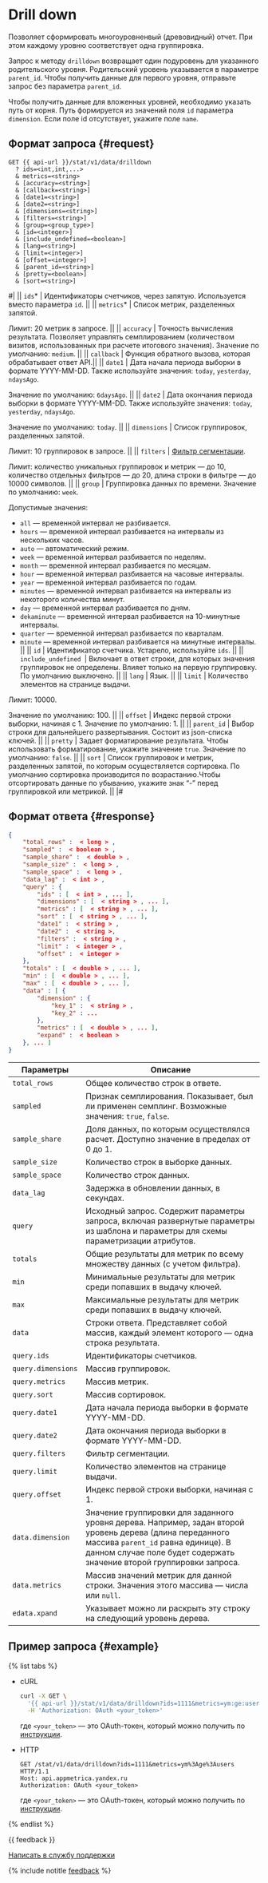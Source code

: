 # Drill down

Позволяет сформировать многоуровненвый (древовидный) отчет. При этом каждому уровню соответствует одна группировка.

Запрос к методу `drilldown` возвращает один подуровень для указанного родительского уровня. Родительский уровень указывается в параметре `parent_id`. Чтобы получить данные для первого уровня, отправьте запрос без параметра `parent_id`.

Чтобы получить данные для вложенных уровней, необходимо указать путь от корня. Путь формируется из значений поля `id` параметра `dimension`. Если поле id отсутствует, укажите поле `name`.

## Формат запроса {#request}

```
GET {{ api-url }}/stat/v1/data/drilldown
  ? ids=<int,int,...>
  & metrics=<string>
  & [accuracy=<string>]
  & [callback=<string>]
  & [date1=<string>]
  & [date2=<string>]
  & [dimensions=<string>]
  & [filters=<string>]
  & [group=<group_type>]
  & [id=<integer>]
  & [include_undefined=<boolean>]
  & [lang=<string>]
  & [limit=<integer>]
  & [offset=<integer>]
  & [parent_id=<string>]
  & [pretty=<boolean>]
  & [sort=<string>]
```

#|
|| `ids`* | Идентификаторы счетчиков, через запятую. Используется вместо параметра `id`. ||
|| `metrics`* | Список метрик, разделенных запятой.

Лимит: 20 метрик в запросе. ||
|| `accuracy` | Точность вычисления результата. Позволяет управлять семплированием (количеством визитов, использованных при расчете итогового значения).
Значение по умолчанию: `medium`. ||
|| `callback` | Функция обратного вызова, которая обрабатывает ответ API.||
|| `date1` | Дата начала периода выборки в формате YYYY-MM-DD. Также используйте значения: `today`, `yesterday`, `ndaysAgo`.

Значение по умолчанию: `6daysAgo`. ||
|| `date2` | Дата окончания периода выборки в формате YYYY-MM-DD. Также используйте значения: `today`, `yesterday`, `ndaysAgo`.

Значение по умолчанию: `today`. ||
|| `dimensions` | Список группировок, разделенных запятой.

Лимит: 10 группировок в запросе. ||
|| `filters` | [Фильтр сегментации](segmentation.md).

Лимит: количество уникальных группировок и метрик — до 10, количество отдельных фильтров — до 20, длина строки в фильтре — до 10000 символов. ||
|| `group` | Группировка данных по времени.
Значение по умолчанию: `week`.

Допустимые значения:

- `all` — временной интервал не разбивается.
- `hours` — временной интервал разбивается на интервалы из нескольких часов.
- `auto` — автоматический режим.
- `week` — временной интервал разбивается по неделям.
- `month` — временной интервал разбивается по месяцам.
- `hour` — временной интервал разбивается на часовые интервалы.
- `year` — временной интервал разбивается по годам.
- `minutes` — временной интервал разбивается на интервалы из некоторого количества минут.
- `day` — временной интервал разбивается по дням.
- `dekaminute` — временной интервал разбивается на 10-минутные интервалы.
- `quarter` — временной интервал разбивается по кварталам.
- `minute` — временной интервал разбивается на минутные интервалы. ||
|| `id` | Идентификатор счетчика. Устарело, используйте `ids`. ||
|| `include_undefined `| Включает в ответ строки, для которых значения группировок не определены. Влияет только на первую группировку. По умолчанию выключено. ||
|| `lang` | Язык. ||
|| `limit` | Количество элементов на странице выдачи.

Лимит: 10000.

Значение по умолчанию: 100. ||
|| `offset` | Индекс первой строки выборки, начиная с 1.
Значение по умолчанию: 1. ||
|| `parent_id` | Выбор строки для дальнейшего развертывания. Состоит из json-списка ключей. ||
|| `pretty` | Задает форматирование результата. Чтобы использовать форматирование, укажите значение `true`.
Значение по умолчанию: `false`. ||
|| `sort` | Список группировок и метрик, разделенных запятой, по которым осуществляется сортировка. По умолчанию сортировка производится по возрастанию.Чтобы отсортировать данные по убыванию, укажите знак <q>-</q> перед группировкой или метрикой. ||
|#

## Формат ответа {#response}

```json translate=no
{
    "total_rows" :  < long > ,
    "sampled" :  < boolean > ,
    "sample_share" :  < double > ,
    "sample_size" :  < long > ,
    "sample_space" :  < long > ,
    "data_lag" :  < int > ,
    "query" : {
        "ids" : [  < int > , ... ],
        "dimensions" : [  < string > , ... ],
        "metrics" : [  < string > , ... ],
        "sort" : [  < string > , ... ],
        "date1" :  < string > ,
        "date2" :  < string >,
        "filters" :  < string > ,
        "limit" :  < integer > ,
        "offset" :  < integer > 
    },
    "totals" : [  < double > , ... ],
    "min" : [  < double > , ... ],
    "max" : [  < double > , ... ],
    "data" : [ {
        "dimension" : {
            "key_1" :  < string > ,
            "key_2" : ...
        },
        "metrics" : [  < double > , ... ],
        "expand" :  < boolean > 
    }, ... ]
}
```

| Параметры | Описание |
| ----- | ----- |
| `total_rows` | Общее количество строк в ответе. |
| `sampled` | Признак семплирования. Показывает, был ли применен семплинг. Возможные значения: `true`, `false`. |
| `sample_share` | Доля данных, по которым осуществлялся расчет. Доступно значение в пределах от 0 до 1. |
| `sample_size` | Количество строк в выборке данных. |
| `sample_space` | Количество строк данных. |
| `data_lag` | Задержка в обновлении данных, в секундах. |
| `query` | Исходный запрос. Содержит параметры запроса, включая развернутые параметры из шаблона и параметры для схемы параметризации атрибутов. |
| `totals` | Общие результаты для метрик по всему множеству данных (с учетом фильтра). |
| `min` | Минимальные результаты для метрик среди попавших в выдачу ключей. |
| `max` | Максимальные результаты для метрик среди попавших в выдачу ключей. |
| `data` | Строки ответа. Представляет собой массив, каждый элемент которого — одна строка результата. |
| `query.ids` | Идентификаторы счетчиков. |
| `query.dimensions` | Массив группировок. |
| `query.metrics` | Массив метрик. |
| `query.sort` | Массив сортировок. |
| `query.date1` | Дата начала периода выборки в формате YYYY-MM-DD. |
| `query.date2` | Дата окончания периода выборки в формате YYYY-MM-DD. |
| `query.filters` | Фильтр сегментации. |
| `query.limit` | Количество элементов на странице выдачи. |
| `query.offset` | Индекс первой строки выборки, начиная с 1. |
| `data.dimension` | Значение группировки для заданного уровня дерева. Например, задан второй уровень дерева (длина переданного массива `parent_id` равна единице). В данном случае поле будет содержать значение второй группировки запроса. |
| `data.metrics` | Массив значений метрик для данной строки. Значения этого массива — числа или `null`. |
| `edata.xpand` | Указывает можно ли раскрыть эту строку на следующий уровень дерева. |

## Пример запроса {#example}

{% list tabs %}
 
- cURL

  ```bash translate=no
  curl -X GET \
    '{{ api-url }}/stat/v1/data/drilldown?ids=1111&metrics=ym:ge:users' \
    -H 'Authorization: OAuth <your_token>'
  ```

  где `<your_token>` — это OAuth-токен, который можно получить по [инструкции](../intro/authorization.md#get-oauth-token).

- HTTP

  ```http translate=no
  GET /stat/v1/data/drilldown?ids=1111&metrics=ym%3Age%3Ausers HTTP/1.1
  Host: api.appmetrica.yandex.ru
  Authorization: OAuth <your_token>
  ```

  где `<your_token>` — это OAuth-токен, который можно получить по [инструкции](../intro/authorization.md#get-oauth-token).

{% endlist %}

{{ feedback }}

<a href="../../troubleshooting/feedback-new.html">
  <span class="button">Написать в службу поддержки</span>
</a>

{% include notitle [feedback](../../_includes/feedback-button.md) %}
